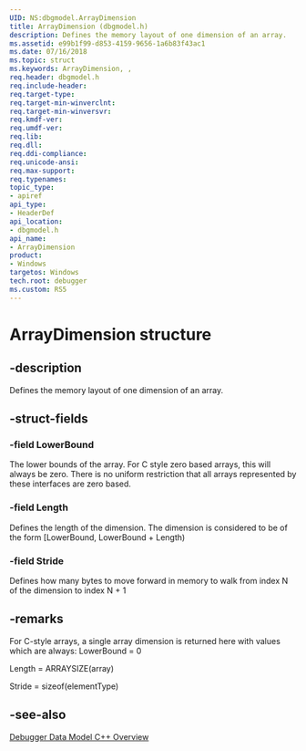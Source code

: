 ```yaml
---
UID: NS:dbgmodel.ArrayDimension
title: ArrayDimension (dbgmodel.h)
description: Defines the memory layout of one dimension of an array.
ms.assetid: e99b1f99-d853-4159-9656-1a6b83f43ac1
ms.date: 07/16/2018
ms.topic: struct
ms.keywords: ArrayDimension, , 
req.header: dbgmodel.h
req.include-header:
req.target-type:
req.target-min-winverclnt:
req.target-min-winversvr:
req.kmdf-ver:
req.umdf-ver:
req.lib:
req.dll:
req.ddi-compliance:
req.unicode-ansi:
req.max-support:
req.typenames: 
topic_type: 
- apiref
api_type: 
- HeaderDef
api_location: 
- dbgmodel.h
api_name: 
- ArrayDimension
product:
- Windows
targetos: Windows
tech.root: debugger
ms.custom: RS5
---
```


# ArrayDimension structure

## -description

Defines the memory layout of one dimension of an array.


## -struct-fields

### -field LowerBound
The lower bounds of the array.  For C style zero based arrays, this will always be zero.  There is no uniform restriction that all arrays represented by these interfaces are zero based.
 
### -field Length
Defines the length of the dimension.  The dimension is considered to be of the form [LowerBound, LowerBound + Length)

### -field Stride
Defines how many bytes to move forward in memory to walk from index N of the dimension to index N + 1

## -remarks

For C-style arrays, a single array dimension is returned here with values which are always: 
LowerBound = 0

Length = ARRAYSIZE(array)

Stride = sizeof(elementType)

## -see-also

[Debugger Data Model C++ Overview](https://docs.microsoft.com/windows-hardware/drivers/debugger/data-model-cpp-overview)
